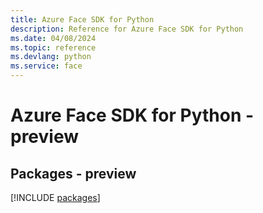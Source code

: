 ```yaml
---
title: Azure Face SDK for Python
description: Reference for Azure Face SDK for Python
ms.date: 04/08/2024
ms.topic: reference
ms.devlang: python
ms.service: face
---
```

# Azure Face SDK for Python - preview
## Packages - preview
[!INCLUDE [packages](face-index.md)]